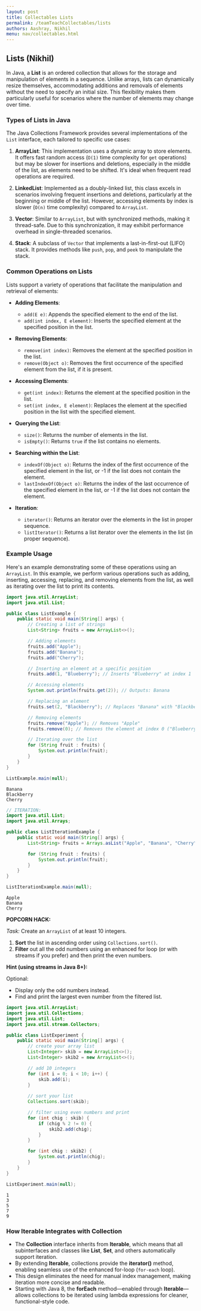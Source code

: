 ```yaml
---
layout: post
title: Collectables Lists
permalink: /teamTeachCollectables/lists
authors: Aashray, Nikhil
menu: nav/collectables.html
---
```


## Lists (Nikhil)

In Java, a **List** is an ordered collection that allows for the storage and manipulation of elements in a sequence. Unlike arrays, lists can dynamically resize themselves, accommodating additions and removals of elements without the need to specify an initial size. This flexibility makes them particularly useful for scenarios where the number of elements may change over time.

### Types of Lists in Java

The Java Collections Framework provides several implementations of the `List` interface, each tailored to specific use cases:

1. **ArrayList**: This implementation uses a dynamic array to store elements. It offers fast random access (`O(1)` time complexity for `get` operations) but may be slower for insertions and deletions, especially in the middle of the list, as elements need to be shifted. It's ideal when frequent read operations are required. 

2. **LinkedList**: Implemented as a doubly-linked list, this class excels in scenarios involving frequent insertions and deletions, particularly at the beginning or middle of the list. However, accessing elements by index is slower (`O(n)` time complexity) compared to `ArrayList`.

3. **Vector**: Similar to `ArrayList`, but with synchronized methods, making it thread-safe. Due to this synchronization, it may exhibit performance overhead in single-threaded scenarios.

4. **Stack**: A subclass of `Vector` that implements a last-in-first-out (LIFO) stack. It provides methods like `push`, `pop`, and `peek` to manipulate the stack. 

### Common Operations on Lists

Lists support a variety of operations that facilitate the manipulation and retrieval of elements:

- **Adding Elements**:
  - `add(E e)`: Appends the specified element to the end of the list.
  - `add(int index, E element)`: Inserts the specified element at the specified position in the list.

- **Removing Elements**:
  - `remove(int index)`: Removes the element at the specified position in the list.
  - `remove(Object o)`: Removes the first occurrence of the specified element from the list, if it is present.

- **Accessing Elements**:
  - `get(int index)`: Returns the element at the specified position in the list.
  - `set(int index, E element)`: Replaces the element at the specified position in the list with the specified element.

- **Querying the List**:
  - `size()`: Returns the number of elements in the list.
  - `isEmpty()`: Returns `true` if the list contains no elements.

- **Searching within the List**:
  - `indexOf(Object o)`: Returns the index of the first occurrence of the specified element in the list, or -1 if the list does not contain the element.
  - `lastIndexOf(Object o)`: Returns the index of the last occurrence of the specified element in the list, or -1 if the list does not contain the element.

- **Iteration**:
  - `iterator()`: Returns an iterator over the elements in the list in proper sequence.
  - `listIterator()`: Returns a list iterator over the elements in the list (in proper sequence).

### Example Usage

Here's an example demonstrating some of these operations using an `ArrayList`. In this example, we perform various operations such as adding, inserting, accessing, replacing, and removing elements from the list, as well as iterating over the list to print its contents.


```Java
import java.util.ArrayList;
import java.util.List;

public class ListExample {
    public static void main(String[] args) {
        // Creating a list of strings
        List<String> fruits = new ArrayList<>();

        // Adding elements
        fruits.add("Apple");
        fruits.add("Banana");
        fruits.add("Cherry");

        // Inserting an element at a specific position
        fruits.add(1, "Blueberry"); // Inserts "Blueberry" at index 1

        // Accessing elements
        System.out.println(fruits.get(2)); // Outputs: Banana

        // Replacing an element
        fruits.set(2, "Blackberry"); // Replaces "Banana" with "Blackberry"

        // Removing elements
        fruits.remove("Apple"); // Removes "Apple"
        fruits.remove(0); // Removes the element at index 0 ("Blueberry")

        // Iterating over the list
        for (String fruit : fruits) {
            System.out.println(fruit);
        }
    }
}

ListExample.main(null);
```

    Banana
    Blackberry
    Cherry



```Java
// ITERATION:
import java.util.List;
import java.util.Arrays;

public class ListIterationExample {
    public static void main(String[] args) {
        List<String> fruits = Arrays.asList("Apple", "Banana", "Cherry");

        for (String fruit : fruits) {
            System.out.println(fruit);
        }
    }
}

ListIterationExample.main(null);

```

    Apple
    Banana
    Cherry


**POPCORN HACK:**

*Task:*
Create an `ArrayList` of at least 10 integers.  
1. **Sort** the list in ascending order using `Collections.sort()`.  
2. **Filter** out all the odd numbers using an enhanced for loop (or with streams if you prefer) and then print the even numbers.

**Hint (using streams in Java 8+):**

Optional:
- Display only the odd numbers instead.
- Find and print the largest even number from the filtered list.


```Java
import java.util.ArrayList;
import java.util.Collections;
import java.util.List;
import java.util.stream.Collectors;

public class ListExperiment {
    public static void main(String[] args) {
        // create your array list
        List<Integer> skib = new ArrayList<>();
        List<Integer> skib2 = new ArrayList<>();

        // add 10 integers
        for (int i = 0; i < 10; i++) {
            skib.add(i);
        }
        
        // sort your list
        Collections.sort(skib);

        // filter using even numbers and print
        for (int chig : skib) {
            if (chig % 2 != 0) {
                skib2.add(chig);
            }
        }

        for (int chig : skib2) {
            System.out.println(chig);
        }
    }
}

ListExperiment.main(null);
```

    1
    3
    5
    7
    9


### How Iterable Integrates with Collection

- The **Collection** interface inherits from **Iterable**, which means that all subinterfaces and classes like **List**, **Set**, and others automatically support iteration.
- By extending **Iterable**, collections provide the **iterator()** method, enabling seamless use of the enhanced for-loop (`for-each` loop).
- This design eliminates the need for manual index management, making iteration more concise and readable.
- Starting with Java 8, the **forEach** method—enabled through **Iterable**—allows collections to be iterated using lambda expressions for cleaner, functional-style code.
